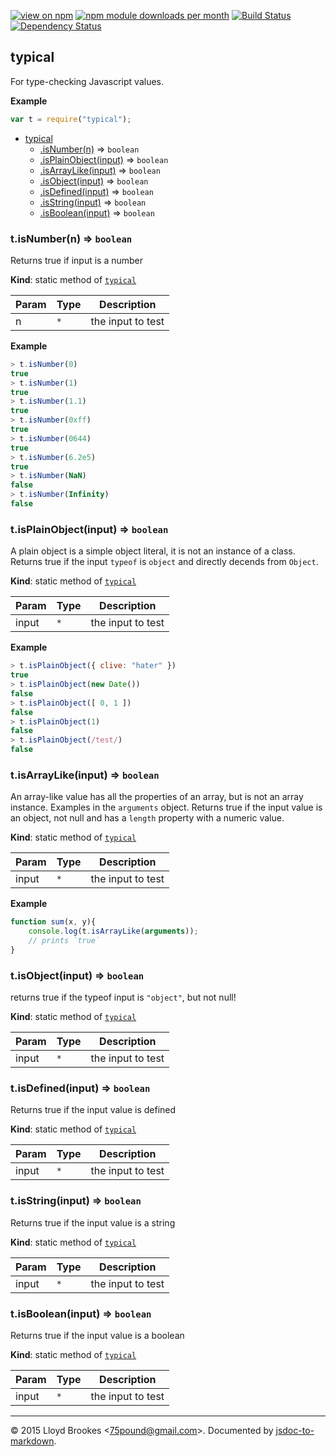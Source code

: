 [![view on npm](http://img.shields.io/npm/v/typical.svg)](https://www.npmjs.org/package/typical)
[![npm module downloads per month](http://img.shields.io/npm/dm/typical.svg)](https://www.npmjs.org/package/typical)
[![Build Status](https://travis-ci.org/75lb/typical.svg?branch=master)](https://travis-ci.org/75lb/typical)
[![Dependency Status](https://david-dm.org/75lb/typical.svg)](https://david-dm.org/75lb/typical)

<a name="module_typical"></a>
## typical
For type-checking Javascript values.

**Example**  
```js
var t = require("typical");
```

* [typical](#module_typical)
  * [.isNumber(n)](#module_typical.isNumber) ⇒ <code>boolean</code>
  * [.isPlainObject(input)](#module_typical.isPlainObject) ⇒ <code>boolean</code>
  * [.isArrayLike(input)](#module_typical.isArrayLike) ⇒ <code>boolean</code>
  * [.isObject(input)](#module_typical.isObject) ⇒ <code>boolean</code>
  * [.isDefined(input)](#module_typical.isDefined) ⇒ <code>boolean</code>
  * [.isString(input)](#module_typical.isString) ⇒ <code>boolean</code>
  * [.isBoolean(input)](#module_typical.isBoolean) ⇒ <code>boolean</code>

<a name="module_typical.isNumber"></a>
### t.isNumber(n) ⇒ <code>boolean</code>
Returns true if input is a number

**Kind**: static method of <code>[typical](#module_typical)</code>  

| Param | Type | Description |
| --- | --- | --- |
| n | <code>\*</code> | the input to test |

**Example**  
```js
> t.isNumber(0)
true
> t.isNumber(1)
true
> t.isNumber(1.1)
true
> t.isNumber(0xff)
true
> t.isNumber(0644)
true
> t.isNumber(6.2e5)
true
> t.isNumber(NaN)
false
> t.isNumber(Infinity)
false
```
<a name="module_typical.isPlainObject"></a>
### t.isPlainObject(input) ⇒ <code>boolean</code>
A plain object is a simple object literal, it is not an instance of a class. Returns true if the input `typeof` is `object` and directly decends from `Object`.

**Kind**: static method of <code>[typical](#module_typical)</code>  

| Param | Type | Description |
| --- | --- | --- |
| input | <code>\*</code> | the input to test |

**Example**  
```js
> t.isPlainObject({ clive: "hater" })
true
> t.isPlainObject(new Date())
false
> t.isPlainObject([ 0, 1 ])
false
> t.isPlainObject(1)
false
> t.isPlainObject(/test/)
false
```
<a name="module_typical.isArrayLike"></a>
### t.isArrayLike(input) ⇒ <code>boolean</code>
An array-like value has all the properties of an array, but is not an array instance. Examples in the `arguments` object. Returns true if the input value is an object, not null and has a `length` property with a numeric value.

**Kind**: static method of <code>[typical](#module_typical)</code>  

| Param | Type | Description |
| --- | --- | --- |
| input | <code>\*</code> | the input to test |

**Example**  
```js
function sum(x, y){
    console.log(t.isArrayLike(arguments));
    // prints `true`
}
```
<a name="module_typical.isObject"></a>
### t.isObject(input) ⇒ <code>boolean</code>
returns true if the typeof input is `"object"`, but not null!

**Kind**: static method of <code>[typical](#module_typical)</code>  

| Param | Type | Description |
| --- | --- | --- |
| input | <code>\*</code> | the input to test |

<a name="module_typical.isDefined"></a>
### t.isDefined(input) ⇒ <code>boolean</code>
Returns true if the input value is defined

**Kind**: static method of <code>[typical](#module_typical)</code>  

| Param | Type | Description |
| --- | --- | --- |
| input | <code>\*</code> | the input to test |

<a name="module_typical.isString"></a>
### t.isString(input) ⇒ <code>boolean</code>
Returns true if the input value is a string

**Kind**: static method of <code>[typical](#module_typical)</code>  

| Param | Type | Description |
| --- | --- | --- |
| input | <code>\*</code> | the input to test |

<a name="module_typical.isBoolean"></a>
### t.isBoolean(input) ⇒ <code>boolean</code>
Returns true if the input value is a boolean

**Kind**: static method of <code>[typical](#module_typical)</code>  

| Param | Type | Description |
| --- | --- | --- |
| input | <code>\*</code> | the input to test |


* * *

&copy; 2015 Lloyd Brookes \<75pound@gmail.com\>. Documented by [jsdoc-to-markdown](https://github.com/jsdoc2md/jsdoc-to-markdown).

